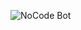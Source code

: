 ![NoCode Bot](https://media.discordapp.net/attachments/707259353408995409/808751058192826439/noloop.gif?width=670&height=670)

